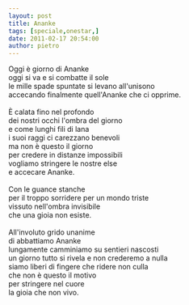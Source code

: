 ```yaml
---
layout: post
title: Ananke
tags: [speciale,onestar,]
date: 2011-02-17 20:54:00
author: pietro
---
```

<div dir="ltr" style="text-align: left">Oggi è giorno di Ananke<br/>oggi si va e si combatte il sole<br/>le mille spade spuntate si levano all'unisono<br/>accecando finalmente quell'Ananke che ci opprime.<br/><br/>È calata fino nel profondo<br/>dei nostri occhi l'ombra del giorno<br/>e come lunghi fili di lana<br/>i suoi raggi ci carezzano benevoli<br/>ma non è questo il giorno<br/>per credere in distanze impossibili<br/>vogliamo stringere le nostre else<br/>e accecare Ananke.<br/><br/>Con le guance stanche<br/>per il troppo sorridere per un mondo triste<br/>vissuto nell'ombra invisibile<br/>che una gioia non esiste.<br/><br/>All'involuto grido unanime<br/>di abbattiamo Ananke<br/>lungamente camminiamo su sentieri nascosti<br/>un giorno tutto si rivela e non crederemo a nulla<br/>siamo liberi di fingere che ridere non culla<br/>che non è questo il motivo<br/>per stringere nel cuore<br/>la gioia che non vivo.<br/>
